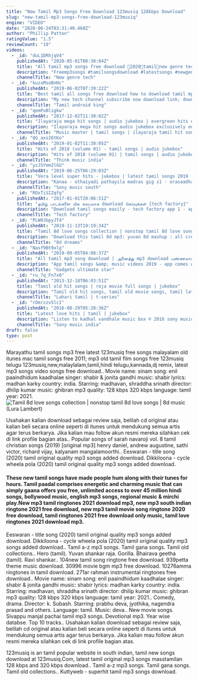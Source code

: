 ```yaml
---
title: "New Tamil Mp3 Songs Free Download 123musiq 128kbps Download"
slug: "new-tamil-mp3-songs-free-download-123musiq"
engine: "VIDEO"
date: "2020-06-24T03:31:40.460Z"
author: "Phillip Patton"
ratingValue: "1.5"
reviewCount: "10"
videos:
  - _id: "duL1DRhjqV4"
    publishedAt: "2020-05-01T00:30:04Z"
    title: "All tamil mp3 songs free download 🌟2020🌟tamil🌟new genre tech🌟"
    description: "Freemp3songs #tamilsongsdownload #latestsongs #newgenretech mp3 songs download link: my another channel link:"
    channelTitle: "New genre tech"
  - _id: "kuzxMsoBnHc"
    publishedAt: "2019-06-02T07:39:22Z"
    title: "Best tamil all songs free download how to download tamil mp3 songs"
    description: "My new tech channel subscribe now download link; download"
    channelTitle: "Tamil android king"
  - _id: "qemPuBligkw"
    publishedAt: "2017-12-02T11:30:02Z"
    title: "Ilayaraja mega hit songs | audio jukebox | evergreen hits of ilayaraja | s janaki | music master"
    description: "Ilayaraja mega hit songs audio jukebox exclusively on music master. Listen to evergreen hits of ilayaraja from superhit movies such as avatharam,"
    channelTitle: "Music master | tamil songs | ilayaraja tamil hit songs | ar rahman songs"
  - _id: "QG_axs26tKo"
    publishedAt: "2019-01-02T11:30:05Z"
    title: "Hits of 2018 (volume 01) - tamil songs | audio jukebox"
    description: "Hits of 2018 (volume 01) | tamil songs | audio jukebox ▻ 00:00 - kaathalae kaathalae | 96 ▻ 03:13 - neeyum naanum anbe | imaikkaa nodigal ▻ 07:58"
    channelTitle: "Think music india"
  - _id: "yzJSYem2lGU"
    publishedAt: "2019-06-25T06:29:03Z"
    title: "Vera level super hits - jukebox | latest tamil songs 2019 | tamil hit songs"
    description: "Kanaa - othaiyadi pathayila madras gig s1 - orasaadha mersal - aalaporaan thamizhan petta - marana mass thaana serndha kootam - sodakku"
    channelTitle: "Sony music south"
  - _id: "ROxTiSIZqfg"
    publishedAt: "2017-01-01T20:06:51Z"
    title: "தமிழ் பாடல்களை மிக சுலபமாக download செய்யுங்கள் {tech factory}"
    description: "Download tamil songs easily - tech factory app 1 - app2"
    channelTitle: "Tech factory"
  - _id: "PLW0JbpyJT4"
    publishedAt: "2019-11-13T19:19:34Z"
    title: "Tamil 8d love songs collection | nonstop tamil 8d love songs | 8d music"
    description: "Download this tamil 8d mp3: yuvan 8d mashup : all credits to the respective, ♥️music"
    channelTitle: "8d dreams"
  - _id: "Nasf9Bt9xlg"
    publishedAt: "2019-09-05T04:08:37Z"
    title: "All tamil mp3 song download | அனைத்து mp3 download பண்ணலாம்"
    description: "App tamil songs &amp; music videos 2019 - app comes with the finest collection of new, top, old"
    channelTitle: "Gadgets ultimate star"
  - _id: "ru_7q_Fn7x0"
    publishedAt: "2013-12-18T06:03:51Z"
    title: "Tamil old hit songs | roja movie full songs | jukebox"
    description: "Tamil old hit songs, tamil old movie songs, tamil latest songs, tamil new songs, latest tamil movie songs, tamil classical songs, tamil classical movies,"
    channelTitle: "Lahari tamil | t-series"
  - _id: "rOmrzzv5lcI"
    publishedAt: "2016-08-29T05:20:36Z"
    title: "Latest love hits | tamil | jukebox"
    description: "Listen to kadhal vandhale music box © 2016 sony music entertainment india pvt. Ltd. Subscribe: vevo"
    channelTitle: "Sony music india"
draft: false
type: post
---
```


Marayathu tamil songs mp3 free latest 123musiq free songs malayalam old itunes mac tamil songs free 2011; mp3 old tamil film songs free 123musiq telugu 123musiq,new,malaylalam,tamil,hindi telugu,kannada,dj remix, latest mp3 songs video songs free download.. Movie name: sinam song: enil paaindhidum kaadhalae singer: shabir &amp; jonita gandhi music: shabir lyrics: madhan karky country: india. Starring: madhavan, shraddha srinath director: dhilip kumar music: ghibran mp3 quality: 128 kbps 320 kbps language: tamil year: 2021.
![Tamil 8d love songs collection | nonstop tamil 8d love songs | 8d music (Lura Lambert)](https://i.ytimg.com/vi/PLW0JbpyJT4/hqdefault.jpg "Tamil 8d love songs collection | nonstop tamil 8d love songs | 8d music (Jimmy Black)")

Usahakan kalian download sebagai review saja, belilah cd original atau kalian beli secara online seperti di itunes untuk mendukung semua artis agar terus berkarya. Jika kalian mau follow akun resmi mereka silahkan cek di link profile bagian atas.. Popular songs of sarah navaroji vol. 8 tamil christian songs (2019) [original mp3] henry daniel, andrew augustine, sathi victor, richard vijay, kalyanam mangalamoorthi.. Eeswaran - title song (2020) tamil original quality mp3 songs added download. Dikkiloona - cycle wheela pola (2020) tamil original quality mp3 songs added download.
<!--inArticleAds-->

<!--galleryOne-->

#### These new tamil songs have made people hum along with their tunes for hours. Tamil paadal comprises energetic and charming music that can simply gaana offers you free, unlimited access to over 45 million hindi songs, bollywood music, english mp3 songs, regional music & mirchi play.New mp3 tamil ringtones 2021 download mp3, new mp3 south indian ringtone 2021 free download, new mp3 tamil movie song ringtone 2020 free download, tamil ringtones 2021 free download only music, tamil love ringtones 2021 download mp3.
<!--inArticleAds-->

<!--galleryTwo-->

Eeswaran - title song (2020) tamil original quality mp3 songs added download. Dikkiloona - cycle wheela pola (2020) tamil original quality mp3 songs added download.. Tamil a-z mp3 songs. Tamil gana songs. Tamil old collections.. Hero (tamil). Yuvan shankar raja. Gorilla. Bhairava geetha (tamil). Ravi shankar.. 104new tamil song ringtone free download. 939petta theme music download. 30996 movie bgm mp3 free download. 10276amma ringtones in tamil download. 271ar rahman instrumental ringtones free download.. Movie name: sinam song: enil paaindhidum kaadhalae singer: shabir &amp; jonita gandhi music: shabir lyrics: madhan karky country: india. Starring: madhavan, shraddha srinath director: dhilip kumar music: ghibran mp3 quality: 128 kbps 320 kbps language: tamil year: 2021.. Comedy, drama. Director: k. Subash. Starring: prabhu deva, jyothika, nagendra prasad and others. Language: tamil. Music: deva.. New movie songs. Sivappu manjal pachai tamil mp3 songs. Devotional mp3. Year wise databse. Top 10 tracks.. Usahakan kalian download sebagai review saja, belilah cd original atau kalian beli secara online seperti di itunes untuk mendukung semua artis agar terus berkarya. Jika kalian mau follow akun resmi mereka silahkan cek di link profile bagian atas.
<!--galleryThree-->

123musiq is an tamil popular website in south indian, tamil new songs download at 123musiq.Com, latest tamil original mp3 songs masstamilan 128 kbps and 320 kbps download.. Tamil a-z mp3 songs. Tamil gana songs. Tamil old collections.. Kuttyweb - superhit tamil mp3 songs download.